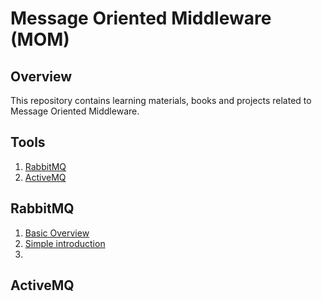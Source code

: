 # Message Oriented Middleware (MOM)

## Overview
This repository contains learning materials, books and projects related to Message Oriented Middleware.

## Tools
1. [RabbitMQ](https://github.com/venkatkrish-cognizant/message-oriented-middleware#rabbitmq)
2. [ActiveMQ](https://github.com/venkatkrish-cognizant/message-oriented-middleware#activemq)


## <a id="rabbitmq"></a>RabbitMQ
1. [Basic Overview](https://www.cloudamqp.com/blog/part1-rabbitmq-for-beginners-what-is-rabbitmq.html)
2. [Simple introduction](https://www.rabbitmq.com/resources/google-tech-talk-final/alexis-google-rabbitmq-talk.pdf)
3. 

## <a id="activemq"></a>ActiveMQ
